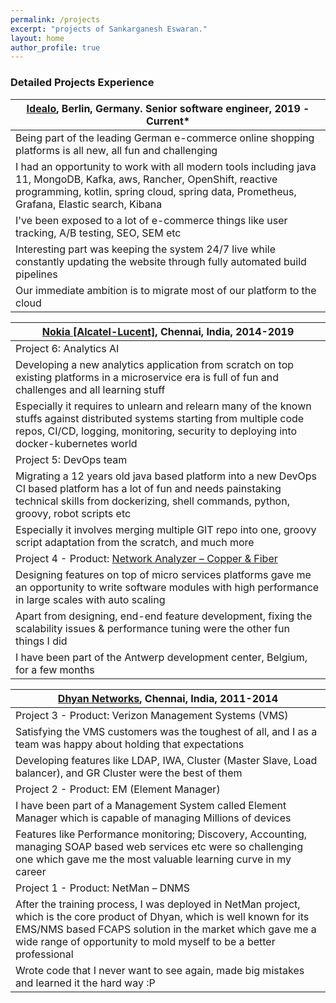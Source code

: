 ```yaml
---
permalink: /projects
excerpt: "projects of Sankarganesh Eswaran."
layout: home
author_profile: true
---
```


### Detailed Projects Experience

[Idealo](https://www.idealo.de/), Berlin, Germany. Senior software engineer, 2019 - Current*|
---------|
Being part of the leading German e-commerce online shopping platforms is all new, all fun and challenging|
I had an opportunity to work with all modern tools including java 11, MongoDB, Kafka, aws, Rancher, OpenShift, reactive programming, kotlin, spring cloud, spring data, Prometheus, Grafana, Elastic search, Kibana|
I've been exposed to a lot of e-commerce things like user tracking, A/B testing, SEO, SEM etc|
Interesting part was keeping the system 24/7 live while constantly updating the website through fully automated build pipelines|
Our immediate ambition is to migrate most of our platform to the cloud|


[Nokia [Alcatel-Lucent]](https://www.nokia.com/), Chennai, India, 2014-2019|
---|
Project 6: Analytics AI|
Developing a new analytics application from scratch on top existing platforms in a microservice era is full of fun and challenges and all learning stuff|
Especially it requires to unlearn and relearn many of the known stuffs against distributed systems starting from multiple code repos, CI/CD, logging, monitoring, security to deploying into docker-kubernetes world|
Project 5: DevOps team|
Migrating a 12 years old java based platform into a new DevOps CI based platform has a lot of fun and needs painstaking technical skills from dockerizing, shell commands, python, groovy, robot scripts etc|
Especially it involves merging multiple GIT repo into one, groovy script adaptation from the scratch, and much more|
Project 4 - Product:	[Network Analyzer – Copper & Fiber](https://www.nokia.com/networks/solutions/home-and-access-analytics/)|
Designing features on top of micro services platforms gave me an opportunity to write software modules with high performance in large scales with auto scaling|
Apart from designing, end-end feature development, fixing the scalability issues & performance tuning were the other fun things I did|
I have been part of the Antwerp development center, Belgium, for a few months|

[Dhyan Networks](https://www.dhyan.com/), Chennai, India, 2011-2014|
-----|
Project 3 - Product: Verizon Management Systems (VMS)|
Satisfying the VMS customers was the toughest of all, and I as a team was happy about holding that expectations|
Developing features like LDAP, IWA, Cluster (Master Slave, Load balancer), and GR Cluster were the best of them|
Project 2 - Product:	EM (Element Manager)|
I have been part of a Management System called Element Manager which is capable of managing Millions of devices|
Features like Performance monitoring; Discovery, Accounting, managing SOAP based web services etc were so challenging one which gave me the most valuable learning curve in my career|
Project 1 - Product: NetMan – DNMS |
After the training process, I was deployed in NetMan project, which is the core product of Dhyan, which is well known for its EMS/NMS based FCAPS solution in the market which gave me a wide range of opportunity to mold myself to be a better professional|
Wrote code that I never want to see again, made big mistakes and learned it the hard way :P|